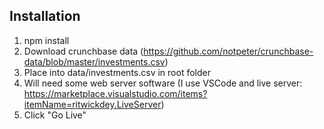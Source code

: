 ## Installation
1. npm install
1. Download crunchbase data (https://github.com/notpeter/crunchbase-data/blob/master/investments.csv)
1. Place into data/investments.csv in root folder
1. Will need some web server software (I use VSCode and live server: https://marketplace.visualstudio.com/items?itemName=ritwickdey.LiveServer)
1. Click "Go Live"